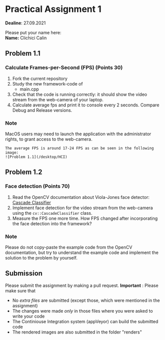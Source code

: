 # Practical Assignment 1
**Dealine**: 27.09.2021

Please put your name here:  
**Name:** Clichici Calin
## Problem 1.1
### Calculate Frames-per-Second (FPS) (Points 30)
1. Fork the current repository
2. Study the new framework-code of 
    - main.cpp
3. Check that the code is running correctly: it should show the video stream from the web-camera of your laptop.
4. Calculate average fps and print it to console every 2 seconds. Compare Debug and Release versions.
### Note
MacOS users may need to launch the application with the administrator rights, to grant access to the web-camera.
    
    The average FPS is around 17-24 FPS as can be seen in the following image:
    ![Problem 1.1](/desktop/HCI)
## Problem 1.2
### Face detection (Points 70)
1. Read the OpenCV documentation about Viola-Jones face detector: [Cascade Classifier](https://docs.opencv.org/4.2.0/db/d28/tutorial_cascade_classifier.html)  
2. Implement face detection for the video stream from the web-camera using the ```cv::CascadeClassifier``` class.
3. Measure the FPS one more time. How FPS changed after incorporating the face detection into the framework?
### Note
Please do not copy-paste the example code from the OpenCV documentation, but try to understand the example code and implement the solution to the problem by yourself.

## Submission
Please submit the assignment by making a pull request.
**Important** : Please make sure that
- No _extra files_ are submitted (except those, which were mentioned in the assignment)
- The changes were made _only_ in those files where you were asked to write your code
- The Continiouse Integration system (appVeyor) can build the submitted code
- The rendered images are also submitted in the folder "renders" 

